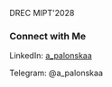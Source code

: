 DREC MIPT'2028

### Connect with Me

LinkedIn: [a_palonskaa](https://www.linkedin.com/in/apolonskaa/)

Telegram: @a_palonskaa
